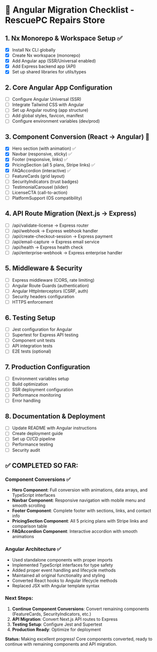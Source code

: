 # 🚀 Angular Migration Checklist - RescuePC Repairs Store

## 1. Nx Monorepo & Workspace Setup ✅

- [x] Install Nx CLI globally
- [x] Create Nx workspace (monorepo)
- [x] Add Angular app (SSR/Universal enabled)
- [x] Add Express backend app (API)
- [x] Set up shared libraries for utils/types

## 2. Core Angular App Configuration

- [ ] Configure Angular Universal (SSR)
- [ ] Integrate Tailwind CSS with Angular
- [ ] Set up Angular routing (app structure)
- [ ] Add global styles, favicon, manifest
- [ ] Configure environment variables (dev/prod)

## 3. Component Conversion (React → Angular) 🔄

- [x] Hero section (with animation) ✅
- [x] Navbar (responsive, sticky) ✅
- [x] Footer (responsive, links) ✅
- [x] PricingSection (all 5 plans, Stripe links) ✅
- [x] FAQAccordion (interactive) ✅
- [ ] FeatureCards (grid layout)
- [ ] SecurityIndicators (trust badges)
- [ ] TestimonialCarousel (slider)
- [ ] LicenseCTA (call-to-action)
- [ ] PlatformSupport (OS compatibility)

## 4. API Route Migration (Next.js → Express)

- [ ] /api/validate-license → Express router
- [ ] /api/webhook → Express webhook handler
- [ ] /api/create-checkout-session → Express payment
- [ ] /api/email-capture → Express email service
- [ ] /api/health → Express health check
- [ ] /api/enterprise-webhook → Express enterprise handler

## 5. Middleware & Security

- [ ] Express middleware (CORS, rate limiting)
- [ ] Angular Route Guards (authentication)
- [ ] Angular HttpInterceptors (CSRF, auth)
- [ ] Security headers configuration
- [ ] HTTPS enforcement

## 6. Testing Setup

- [ ] Jest configuration for Angular
- [ ] Supertest for Express API testing
- [ ] Component unit tests
- [ ] API integration tests
- [ ] E2E tests (optional)

## 7. Production Configuration

- [ ] Environment variables setup
- [ ] Build optimization
- [ ] SSR deployment configuration
- [ ] Performance monitoring
- [ ] Error handling

## 8. Documentation & Deployment

- [ ] Update README with Angular instructions
- [ ] Create deployment guide
- [ ] Set up CI/CD pipeline
- [ ] Performance testing
- [ ] Security audit

## ✅ **COMPLETED SO FAR:**

### **Component Conversions** ✅

- **Hero Component**: Full conversion with animations, data arrays, and TypeScript interfaces
- **Navbar Component**: Responsive navigation with mobile menu and smooth scrolling
- **Footer Component**: Complete footer with sections, links, and contact info
- **PricingSection Component**: All 5 pricing plans with Stripe links and comparison table
- **FAQAccordion Component**: Interactive accordion with smooth animations

### **Angular Architecture** ✅

- Used standalone components with proper imports
- Implemented TypeScript interfaces for type safety
- Added proper event handling and lifecycle methods
- Maintained all original functionality and styling
- Converted React hooks to Angular lifecycle methods
- Replaced JSX with Angular template syntax

### **Next Steps:**

1. **Continue Component Conversions**: Convert remaining components (FeatureCards, SecurityIndicators, etc.)
2. **API Migration**: Convert Next.js API routes to Express
3. **Testing Setup**: Configure Jest and Supertest
4. **Production Ready**: Optimize for deployment

**Status:** Making excellent progress! Core components converted, ready to continue with remaining components and API migration.
